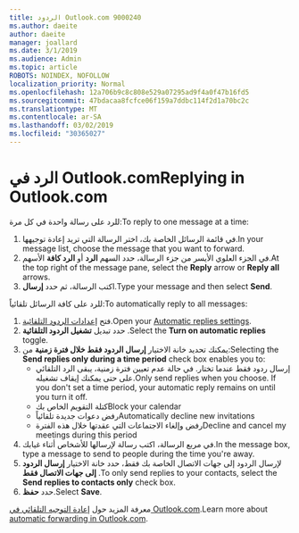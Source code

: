 ```yaml
---
title: الردود Outlook.com 9000240
ms.author: daeite
author: daeite
manager: joallard
ms.date: 3/1/2019
ms.audience: Admin
ms.topic: article
ROBOTS: NOINDEX, NOFOLLOW
localization_priority: Normal
ms.openlocfilehash: 12a706b9c8c808e529a07295ad9f4a0f47b16fd5
ms.sourcegitcommit: 47bdacaa8fcfce06f159a7ddbc114f2d1a70bc2c
ms.translationtype: MT
ms.contentlocale: ar-SA
ms.lasthandoff: 03/02/2019
ms.locfileid: "30365027"
---
```

# <a name="replying-in-outlookcom"></a><span data-ttu-id="79190-102">الرد في Outlook.com</span><span class="sxs-lookup"><span data-stu-id="79190-102">Replying in Outlook.com</span></span>

<span data-ttu-id="79190-103">للرد على رسالة واحدة في كل مرة:</span><span class="sxs-lookup"><span data-stu-id="79190-103">To reply to one message at a time:</span></span>

1. <span data-ttu-id="79190-104">في قائمة الرسائل الخاصة بك، اختر الرسالة التي تريد إعادة توجيهها.</span><span class="sxs-lookup"><span data-stu-id="79190-104">In your message list, choose the message that you want to forward.</span></span>
2. <span data-ttu-id="79190-105">في الجزء العلوي الأيسر من جزء الرسالة، حدد السهم **الرد** أو **الرد كافة** الأسهم.</span><span class="sxs-lookup"><span data-stu-id="79190-105">At the top right of the message pane, select the **Reply** arrow or **Reply all** arrows.</span></span>
3. <span data-ttu-id="79190-106">اكتب الرسالة، ثم حدد **إرسال**.</span><span class="sxs-lookup"><span data-stu-id="79190-106">Type your message and then select **Send**.</span></span>

<span data-ttu-id="79190-107">للرد على كافة الرسائل تلقائياً:</span><span class="sxs-lookup"><span data-stu-id="79190-107">To automatically reply to all messages:</span></span>

1. <span data-ttu-id="79190-108">فتح [إعدادات الردود التلقائية](https://outlook.live.com/mail/options/mail/automaticReplies/automaticRepliesOption).</span><span class="sxs-lookup"><span data-stu-id="79190-108">Open your [Automatic replies settings](https://outlook.live.com/mail/options/mail/automaticReplies/automaticRepliesOption).</span></span>
2. <span data-ttu-id="79190-109">حدد تبديل **تشغيل الردود التلقائية** .</span><span class="sxs-lookup"><span data-stu-id="79190-109">Select the **Turn on automatic replies** toggle.</span></span>
3. <span data-ttu-id="79190-110">يمكنك تحديد خانة الاختيار **إرسال الردود فقط خلال فترة زمنية** من:</span><span class="sxs-lookup"><span data-stu-id="79190-110">Selecting the **Send replies only during a time period** check box enables you to:</span></span>
    - <span data-ttu-id="79190-p101">إرسال ردود فقط عندما تختار. في حالة عدم تعيين فترة زمنية، يبقى الرد التلقائي على حتى يمكنك إيقاف تشغيله.</span><span class="sxs-lookup"><span data-stu-id="79190-p101">Only send replies when you choose. If you don't set a time period, your automatic reply remains on until you turn it off.</span></span>
    - <span data-ttu-id="79190-113">كتلة التقويم الخاص بك</span><span class="sxs-lookup"><span data-stu-id="79190-113">Block your calendar</span></span>
    - <span data-ttu-id="79190-114">رفض دعوات جديدة تلقائياً</span><span class="sxs-lookup"><span data-stu-id="79190-114">Automatically decline new invitations</span></span>
    - <span data-ttu-id="79190-115">رفض وإلغاء الاجتماعات التي عقدتها خلال هذه الفترة</span><span class="sxs-lookup"><span data-stu-id="79190-115">Decline and cancel my meetings during this period</span></span>
4. <span data-ttu-id="79190-116">في مربع الرسالة، اكتب رسالة لإرسالها للأشخاص أثناء غيابك.</span><span class="sxs-lookup"><span data-stu-id="79190-116">In the message box, type a message to send to people during the time you're away.</span></span>
5. <span data-ttu-id="79190-117">لإرسال الردود إلى جهات الاتصال الخاصة بك فقط، حدد خانة الاختيار **إرسال الردود إلى جهات الاتصال فقط** .</span><span class="sxs-lookup"><span data-stu-id="79190-117">To only send replies to your contacts, select the **Send replies to contacts only** check box.</span></span>
6. <span data-ttu-id="79190-118">حدد **حفظ**.</span><span class="sxs-lookup"><span data-stu-id="79190-118">Select **Save**.</span></span>

<span data-ttu-id="79190-119">معرفة المزيد حول [إعادة التوجيه التلقائي في Outlook.com](https://support.office.com/article/14614626-9855-48dc-a986-dec81d07b1a0).</span><span class="sxs-lookup"><span data-stu-id="79190-119">Learn more about [automatic forwarding in Outlook.com](https://support.office.com/article/14614626-9855-48dc-a986-dec81d07b1a0).</span></span>